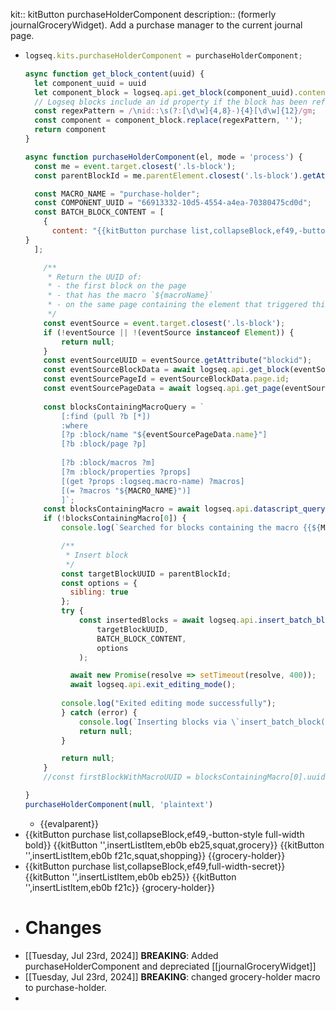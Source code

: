 kit:: kitButton purchaseHolderComponent
description:: (formerly journalGroceryWidget). Add a purchase manager to the current journal page.

- ```javascript
  logseq.kits.purchaseHolderComponent = purchaseHolderComponent;
  
  async function get_block_content(uuid) {
    let component_uuid = uuid
    let component_block = logseq.api.get_block(component_uuid).content;
    // Logseq blocks include an id property if the block has been referenced.
    const regexPattern = /\nid::\s(?:[\d\w]{4,8}-){4}[\d\w]{12}/gm;
    const component = component_block.replace(regexPattern, '');
    return component
  }
  
  async function purchaseHolderComponent(el, mode = 'process') {
    const me = event.target.closest('.ls-block');
    const parentBlockId = me.parentElement.closest('.ls-block').getAttribute("blockId");
  
    const MACRO_NAME = "purchase-holder";
    const COMPONENT_UUID = "66913332-10d5-4554-a4ea-70380475cd0d";
    const BATCH_BLOCK_CONTENT = [
      { 
        content: "{{kitButton purchase list,collapseBlock,ef49,-button-style full-width bold}}\n{{kitButton '',insertListItem,eb0b eb25,squat,grocery}}   {{kitButton '',insertListItem,eb0b f21c,squat,shopping}}\n {{purchase-holder}}"
  }
    ];
  
      /**
       * Return the UUID of:
       * - the first block on the page
       * - that has the macro `${macroName}`
       * - on the same page containing the element that triggered this function
       */
      const eventSource = event.target.closest('.ls-block');
      if (!eventSource || !(eventSource instanceof Element)) {
          return null;
      }
      const eventSourceUUID = eventSource.getAttribute("blockid");
      const eventSourceBlockData = await logseq.api.get_block(eventSourceUUID);
      const eventSourcePageId = eventSourceBlockData.page.id;
      const eventSourcePageData = await logseq.api.get_page(eventSourcePageId);
      
      const blocksContainingMacroQuery = `
          [:find (pull ?b [*])
          :where
          [?p :block/name "${eventSourcePageData.name}"]
          [?b :block/page ?p]
          
          [?b :block/macros ?m]
          [?m :block/properties ?props]
          [(get ?props :logseq.macro-name) ?macros]
          [(= ?macros "${MACRO_NAME}")]
          ]`;
      const blocksContainingMacro = await logseq.api.datascript_query(blocksContainingMacroQuery)?.flat();
      if (!blocksContainingMacro[0]) {
          console.log(`Searched for blocks containing the macro {{${MACRO_NAME}}} but none were found.`);
  
          /**
           * Insert block
           */
          const targetBlockUUID = parentBlockId;
          const options = {
            sibling: true
          };
          try {
              const insertedBlocks = await logseq.api.insert_batch_block(
                  targetBlockUUID,
                  BATCH_BLOCK_CONTENT,
                  options
              );
  
            await new Promise(resolve => setTimeout(resolve, 400));
            await logseq.api.exit_editing_mode();
          
          console.log("Exited editing mode successfully");
          } catch (error) {
              console.log(`Inserting blocks via \`insert_batch_block()\` failed.\ntargetBlockUUID: ${targetBlockUUID}\n${error}`);
              return null;
          }
  
          return null;
      }
      //const firstBlockWithMacroUUID = blocksContainingMacro[0].uuid
  
  }
  purchaseHolderComponent(null, 'plaintext')
  ```
	- {{evalparent}}
- {{kitButton purchase list,collapseBlock,ef49,-button-style full-width bold}}
  {{kitButton '',insertListItem,eb0b eb25,squat,grocery}}   {{kitButton '',insertListItem,eb0b f21c,squat,shopping}} {{grocery-holder}}
- {{kitButton purchase list,collapseBlock,ef49,full-width-secret}}
  {{kitButton '',insertListItem,eb0b eb25}} {{kitButton '',insertListItem,eb0b f21c}}
  {grocery-holder}}
- # Changes
- [[Tuesday, Jul 23rd, 2024]] **BREAKING**: Added purchaseHolderComponent and depreciated [[journalGroceryWidget]]
- [[Tuesday, Jul 23rd, 2024]] **BREAKING**: changed grocery-holder macro to purchase-holder.
-